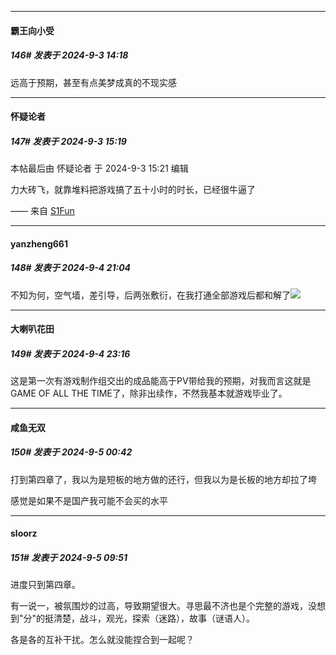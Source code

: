 ﻿
*****

####  霸王向小受  
##### 146#       发表于 2024-9-3 14:18

远高于预期，甚至有点美梦成真的不现实感


*****

####  怀疑论者  
##### 147#       发表于 2024-9-3 15:19

 本帖最后由 怀疑论者 于 2024-9-3 15:21 编辑 

力大砖飞，就靠堆料把游戏搞了五十小时的时长，已经很牛逼了

—— 来自 [S1Fun](https://s1fun.koalcat.com)


*****

####  yanzheng661  
##### 148#       发表于 2024-9-4 21:04

不知为何，空气墙，差引导，后两张敷衍，在我打通全部游戏后都和解了<img src="https://static.saraba1st.com/image/smiley/face2017/018.png" referrerpolicy="no-referrer">


*****

####  大喇叭花田  
##### 149#       发表于 2024-9-4 23:16

这是第一次有游戏制作组交出的成品能高于PV带给我的预期，对我而言这就是GAME OF ALL THE TIME了，除非出续作，不然我基本就游戏毕业了。


*****

####  咸鱼无双  
##### 150#       发表于 2024-9-5 00:42

打到第四章了，我以为是短板的地方做的还行，但我以为是长板的地方却拉了垮

感觉是如果不是国产我可能不会买的水平


*****

####  sloorz  
##### 151#       发表于 2024-9-5 09:51

进度只到第四章。

有一说一，被氛围炒的过高，导致期望很大。寻思最不济也是个完整的游戏，没想到"分"的挺清楚，战斗，观光，探索（迷路），故事（谜语人）。

各是各的互补干扰。怎么就没能捏合到一起呢？

